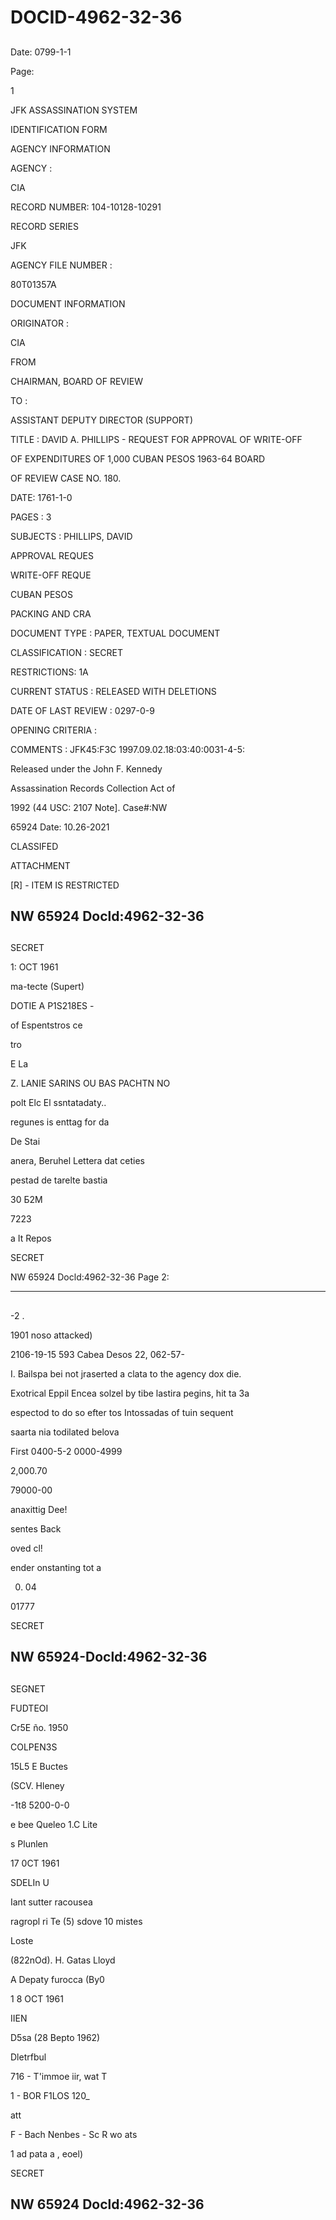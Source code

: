 # DOCID-4962-32-36

##
Date: 0799-1-1

Page:

1

JFK ASSASSINATION SYSTEM

IDENTIFICATION FORM

AGENCY INFORMATION

AGENCY :

CIA

RECORD NUMBER: 104-10128-10291

RECORD SERIES

JFK

AGENCY FILE NUMBER :

80T01357A

DOCUMENT INFORMATION

ORIGINATOR :

CIA

FROM

CHAIRMAN, BOARD OF REVIEW

TO :

ASSISTANT DEPUTY DIRECTOR (SUPPORT)

TITLE : DAVID A. PHILLIPS - REQUEST FOR APPROVAL OF WRITE-OFF

OF EXPENDITURES OF 1,000 CUBAN PESOS 1963-64 BOARD

OF REVIEW CASE NO. 180.

DATE: 1761-1-0

PAGES : 3

SUBJECTS : PHILLIPS, DAVID

APPROVAL REQUES

WRITE-OFF REQUE

CUBAN PESOS

PACKING AND CRA

DOCUMENT TYPE : PAPER, TEXTUAL DOCUMENT

CLASSIFICATION : SECRET

RESTRICTIONS: 1A

CURRENT STATUS : RELEASED WITH DELETIONS

DATE OF LAST REVIEW : 0297-0-9

OPENING CRITERIA :

COMMENTS : JFK45:F3C 1997.09.02.18:03:40:0031-4-5:

Released under the John F. Kennedy

Assassination Records Collection Act of

1992 (44 USC: 2107 Note]. Case#:NW

65924 Date: 10.26-2021

CLASSIFED

ATTACHMENT

[R] - ITEM IS RESTRICTED

NW 65924 Docld:4962-32-36
---

##
SECRET

1: OCT 1961

ma-tecte (Supert)

DOTIE A P1S218ES -

of Espentstros ce

tro

E La

Z. LANIE SARINS OU BAS PACHTN NO

polt Elc El ssntatadaty..

regunes is enttag for da

De Stai

anera, Beruhel Lettera dat ceties

pestad de tarelte bastia

30 Б2M

7223

a It Repos

SECRET

NW 65924 Docld:4962-32-36 Page 2:

---

##
-2 .

1901 noso attacked)

2106-19-15 593 Cabea Desos 22, 062-57-

I. Bailspa bei not jraserted a clata to the agency dox die.

Exotrical Eppil Encea solzel by tibe lastira pegins, hit ta 3a

espectod to do so efter tos Intossadas of tuin sequent

saarta nia todilated belova

First 0400-5-2 0000-4999

2,000.70

79000-00

anaxittig Dee!

sentes Back

oved cl!

ender onstanting tot a

00) 04

01777

SECRET

NW 65924-Docld:4962-32-36
---

##
SEGNET

FUDTEOI

Cr5E ño. 1950

COLPEN3S

15L5 E Buctes

(SCV. Hleney

-1t8 5200-0-0

e bee Queleo 1.C Lite

s Plunlen

17 0CT 1961

SDELIn U

Iant sutter racousea

ragropl ri Te (5) sdove 10 mistes

Loste

(822nOd). H. Gatas Lloyd

A Depaty furocca (By0

1 8 OCT 1961

IIEN

D5sa (28 Bepto 1962)

Dletrfbul

716 - T'immoe iir, wat T

1 - BOR F1LOS 120_

att

F - Bach Nenbes - Sc R wo ats

1 ad pata a , eoel)

SECRET

NW 65924 Docld:4962-32-36
---

